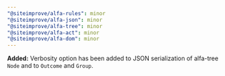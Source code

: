 ```yaml
---
"@siteimprove/alfa-rules": minor
"@siteimprove/alfa-json": minor
"@siteimprove/alfa-tree": minor
"@siteimprove/alfa-act": minor
"@siteimprove/alfa-dom": minor
---
```


**Added:** Verbosity option has been added to JSON serialization of alfa-tree `Node` and to `Outcome` and `Group`.
